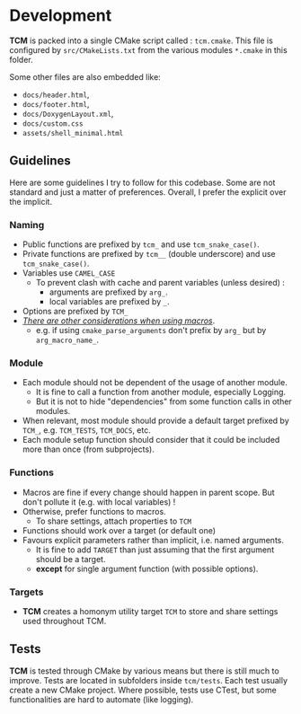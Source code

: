 # Development

__TCM__ is packed into a single CMake script called : `tcm.cmake`.
This file is configured by `src/CMakeLists.txt` from the various modules `*.cmake` in this folder.

Some other files are also embedded like:
* `docs/header.html`, 
* `docs/footer.html`, 
* `docs/DoxygenLayout.xml`, 
* `docs/custom.css` 
* `assets/shell_minimal.html` 
 

## Guidelines

Here are some guidelines I try to follow for this codebase.
Some are not standard and just a matter of preferences.
Overall, I prefer the explicit over the implicit.


### Naming

* Public functions are prefixed by `tcm_` and use `tcm_snake_case()`.
* Private functions are prefixed by `tcm__` (double underscore) and use `tcm_snake_case()`.
* Variables use `CAMEL_CASE`
    * To prevent clash with cache and parent variables (unless desired) :
      * arguments are prefixed by `arg_`.
      * local variables are prefixed by `_`.
* Options are prefixed by `TCM_`
* _[There are other considerations when using macros](https://cmake.org/cmake/help/latest/command/cmake_parse_arguments.html)_.
  * e.g. if using `cmake_parse_arguments` don't prefix by `arg_` but by `arg_macro_name_`.


### Module

* Each module should not be dependent of the usage of another module.
  * It is fine to call a function from another module, especially Logging.
  * But it is not to hide "dependencies" from some function calls in other modules.
* When relevant, most module should provide a default target prefixed by `TCM_`, e.g. `TCM_TESTS`, `TCM_DOCS`, etc.
* Each module setup function should consider that it could be included more than once (from subprojects).


### Functions

* Macros are fine if every change should happen in parent scope. But don't pollute it (e.g. with local variables) !
* Otherwise, prefer functions to macros.
  * To share settings, attach properties to `TCM`
* Functions should work over a target (or default one)
* Favours explicit parameters rather than implicit, i.e. named arguments.
  * It is fine to add `TARGET` than just assuming that the first argument should be a target.
  * __except__ for single argument function (with possible options).


### Targets

* __TCM__ creates a homonym utility target `TCM` to store and share settings used throughout TCM.


## Tests

__TCM__ is tested through CMake by various means but there is still much to improve.
Tests are located in subfolders inside `tcm/tests`.
Each test usually create a new CMake project.
Where possible, tests use CTest, but some functionalities are hard to automate (like logging).
